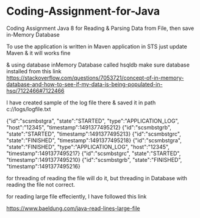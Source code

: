 # Coding-Assignment-for-Java
Coding Assignment Java 8 for Reading &amp; Parsing Data from File, then save in-Memory Database

To use the application is written in Maven application in STS just update Maven & it will works fine 

& using database inMemory Database called hsqldb make sure database installed from this link
https://stackoverflow.com/questions/7053721/concept-of-in-memory-database-and-how-to-see-if-my-data-is-being-populated-in-hsq/7122466#7122466


I have created sample of the log file there & saved it in path c://logs/logfile.txt

{"id":"scsmbstgra", "state":"STARTED", "type":"APPLICATION_LOG", "host":"12345", "timestamp":1491377495212}
{"id":"scsmbstgrb", "state":"STARTED", "timestamp":1491377495213}
{"id":"scsmbstgrc", "state":"FINISHED", "timestamp":1491377495218}
{"id":"scsmbstgra", "state":"FINISHED", "type":"APPLICATION_LOG", "host":"12345", "timestamp":1491377495217}
{"id":"scsmbstgrc", "state":"STARTED", "timestamp":1491377495210}
{"id":"scsmbstgrb", "state":"FINISHED", "timestamp":1491377495216}

for threading of reading the file will do it, but threading in Database with reading the file not correct.

for reading large file effeciently, I have followed this link

https://www.baeldung.com/java-read-lines-large-file


